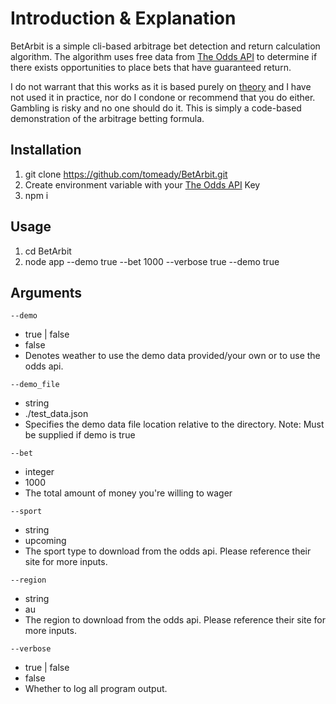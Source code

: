 # Introduction & Explanation

BetArbit is a simple cli-based arbitrage bet detection and return calculation algorithm. The algorithm uses free data from [The Odds API](https://the-odds-api.com/) to determine if there exists opportunities to place bets that have guaranteed return.

I do not warrant that this works as it is based purely on [theory](http://www.aussportsbetting.com/guide/sports-betting-arbitrage/) and I have not used it in practice, nor do I condone or recommend that you do either. Gambling is risky and no one should do it. This is simply a code-based demonstration of the arbitrage betting formula.

## Installation

1. git clone https://github.com/tomeady/BetArbit.git
2. Create environment variable with your [The Odds API](https://the-odds-api.com/) Key
3. npm i

## Usage

1. cd BetArbit
2. node app --demo true --bet 1000 --verbose true --demo true

## Arguments

```
--demo 
```
- true | false
- false
- Denotes weather to use the demo data provided/your own or to use the odds api.

```
--demo_file 
```
- string 
- ./test_data.json
- Specifies the demo data file location relative to the directory. Note: Must be supplied if demo is true

```
--bet 
```
- integer
- 1000
- The total amount of money you're willing to wager

```
--sport 
```
- string
- upcoming
- The sport type to download from the odds api. Please reference their site for more inputs.

```
--region 
```
- string
- au
- The region to download from the odds api. Please reference their site for more inputs.

```
--verbose 
```
- true | false
- false
- Whether to log all program output.


